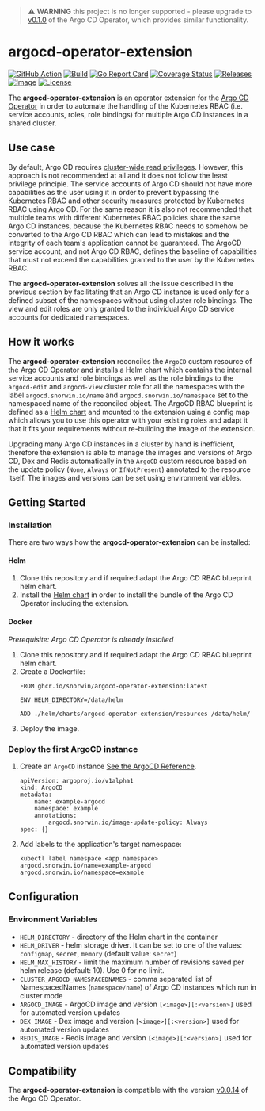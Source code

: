 > :warning: **WARNING** this project is no longer supported - please upgrade to [v0.1.0](https://github.com/argoproj-labs/argocd-operator/releases/tag/v0.1.0) of the Argo CD Operator, which provides similar functionality.

# argocd-operator-extension
[![GitHub Action](https://img.shields.io/badge/GitHub-Action-blue)](https://github.com/features/actions)
[![Build](https://img.shields.io/github/workflow/status/snorwin/argocd-operator-extension/CI?label=build&logo=github)](https://github.com/snorwin/argocd-operator-extension/actions)
[![Go Report Card](https://goreportcard.com/badge/github.com/snorwin/argocd-operator-extension)](https://goreportcard.com/report/github.com/snorwin/argocd-operator-extension)
[![Coverage Status](https://coveralls.io/repos/github/snorwin/argocd-operator-extension/badge.svg?branch=main)](https://coveralls.io/github/snorwin/argocd-operator-extension?branch=main)
[![Releases](https://img.shields.io/github/v/release/snorwin/argocd-operator-extension)](https://github.com/snorwin/argocd-operator-extension/releases)
[![Image](https://img.shields.io/badge/image_repository-ghcr.io-blue)](https://github.com/users/snorwin/packages/container/package/argocd-operator-extension)
[![License](https://img.shields.io/badge/License-Apache%202.0-blue.svg)](https://opensource.org/licenses/Apache-2.0)

The **argocd-operator-extension** is an operator extension for the [Argo CD Operator](https://argocd-operator.readthedocs.io/) in order to automate the handling of the Kubernetes RBAC (i.e. service accounts, roles, role bindings) for multiple Argo CD instances in a shared cluster.

## Use case
By default, Argo CD requires [cluster-wide read privileges](https://argoproj.github.io/argo-cd/operator-manual/security/). 
However, this approach is not recommended at all and it does not follow the least privilege principle.
The service accounts of Argo CD should not have more capabilities as the user using it in order to prevent bypassing the Kubernetes RBAC and other security measures protected by Kubernetes RBAC using Argo CD.
For the same reason it is also not recommended that multiple teams with different Kubernetes RBAC policies share the same Argo CD instances, because the Kubernetes RBAC needs to somehow be converted to the Argo CD RBAC which can lead to mistakes and the integrity of each team's application cannot be guaranteed.
The ArgoCD service account, and not Argo CD RBAC, defines the baseline of capabilities that must not exceed the capabilities granted to the user by the Kubernetes RBAC.

The **argocd-operator-extension** solves all the issue described in the previous section by facilitating that an Argo CD instance is used only for a defined subset of the namespaces without using cluster role bindings. The view and edit roles are only granted to the individual Argo CD service accounts for dedicated namespaces.

## How it works
The **argocd-operator-extension** reconciles the `ArgoCD` custom resource of the Argo CD Operator and installs a Helm chart which contains the internal service accounts and role bindings as well as the role bindings to the `argocd-edit` and `argocd-view` cluster role for all the namespaces with the label `argocd.snorwin.io/name` and `argocd.snorwin.io/namespace` set to the namespaced name of the reconciled object.
The ArgoCD RBAC blueprint is defined as a [Helm chart](helm/charts/argocd-operator-extension/resources) and mounted to the extension using a config map which allows you to use this operator with your existing roles and adapt it that it fits your requirements without re-building the image of the extension.

Upgrading many Argo CD instances in a cluster by hand is inefficient, therefore the extension is able to manage the images and versions of Argo CD, Dex and Redis automatically in the `ArgoCD` custom resource based on the update policy (`None`, `Always` or `IfNotPresent`) annotated to the resource itself. The images and versions can be set using environment variables. 

## Getting Started
### Installation
There are two ways how the **argocd-operator-extension** can be installed:
#### Helm
1. Clone this repository and if required adapt the Argo CD RBAC blueprint helm chart.
2. Install the [Helm chart](helm/) in order to install the bundle of the Argo CD Operator including the extension.

#### Docker
_Prerequisite: Argo CD Operator is already installed_
1. Clone this repository and if required adapt the Argo CD RBAC blueprint helm chart.
2. Create a Dockerfile:
    ```
    FROM ghcr.io/snorwin/argocd-operator-extension:latest
    
    ENV HELM_DIRECTORY=/data/helm
    
    ADD ./helm/charts/argocd-operator-extension/resources /data/helm/
    ```
3. Deploy the image.

### Deploy the first ArgoCD instance
1. Create an `ArgoCD` instance [See the ArgoCD Reference](https://argocd-operator.readthedocs.io/en/latest/reference/argocd/).
    ```
    apiVersion: argoproj.io/v1alpha1
    kind: ArgoCD
    metadata:
        name: example-argocd
        namespace: example
        annotations:
            argocd.snorwin.io/image-update-policy: Always
    spec: {}
    ```
2. Add labels to the application's target namespace:
    ```
    kubectl label namespace <app namespace> argocd.snorwin.io/name=example-argocd argocd.snorwin.io/namespace=example
    ```
 
 ## Configuration
 ### Environment Variables
 - `HELM_DIRECTORY` - directory of the Helm chart in the container
 - `HELM_DRIVER` - helm storage driver. It can be set to one of the values: `configmap`, `secret`, `memory` (default value: `secret`)
 - `HELM_MAX_HISTORY` - limit the maximum number of revisions saved per helm release (default: 10). Use 0 for no limit.
 - `CLUSTER_ARGOCD_NAMESPACEDNAMES` - comma separated list of NamespacedNames (`namespace/name`) of Argo CD instances which run in cluster mode
 - `ARGOCD_IMAGE` - ArgoCD image and version `[<image>][:<version>]` used for automated version updates
 - `DEX_IMAGE` - Dex image and version `[<image>][:<version>]` used for automated version updates
 - `REDIS_IMAGE` - Redis image and version `[<image>][:<version>]` used for automated version updates
 
 ## Compatibility
 The **argocd-operator-extension** is compatible with the version [v0.0.14](https://github.com/argoproj-labs/argocd-operator/releases/tag/v0.0.14) of the Argo CD Operator.
